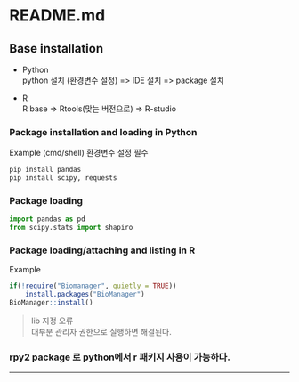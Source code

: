 # README.md
## Base installation
* Python</br>
python 설치 (환경변수 설정) => IDE 설치 => package 설치

* R </br> 
R base => Rtools(맞는 버전으로) => R-studio

### Package installation and loading in Python
Example (cmd/shell) 환경변수 설정 필수
```bash
pip install pandas
pip install scipy, requests
```
### Package loading
```python
import pandas as pd
from scipy.stats import shapiro
```
### Package loading/attaching and listing in R </br>
Example
```r
if(!require("Biomanager", quietly = TRUE))
    install.packages("BioManager")
BioManager::install()
```
> lib 지정 오류</br>
대부분 관리자 권한으로 실행하면 해결된다.

### rpy2 package 로 python에서 r 패키지 사용이 가능하다.
---
